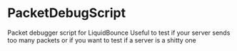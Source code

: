 # PacketDebugScript
Packet debugger script for LiquidBounce
Useful to test if your server sends too many packets or if you want to test if a server is a shitty one
